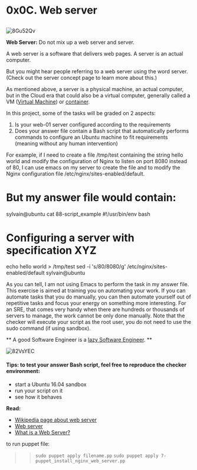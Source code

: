 # 0x0C. Web server

## <p align="center">
![8Gu52Qv](https://github.com/Omowunmijuin/alx-system_engineering-devops/assets/109985883/073067ee-a5d5-4813-b820-7fe465c84bfb)</p>

**Web Server:**
Do not mix up a web server and server.

A web server is a software that delivers web pages. A server is an actual computer.

But you might hear people referring to a web server using the word server. (Check out the server concept page to learn more about this.)

As mentioned above, a server is a physical machine, an actual computer, but in the Cloud era that could also be a virtual computer, generally called a VM ([Virtual Machine](https://en.wikipedia.org/wiki/Virtual_machine)) or [container](https://www.cio.com/article/247005/what-are-containers-and-why-do-you-need-them.html).

In this project, some of the tasks will be graded on 2 aspects:

1. Is your web-01 server configured according to the requirements
2. Does your answer file contain a Bash script that automatically performs commands to configure an Ubuntu machine to fit requirements (meaning without any human intervention)

For example, if I need to create a file /tmp/test containing the string hello world and modify the configuration of Nginx to listen on port 8080 instead of 80, I can use emacs on my server to create the file and to modify the Nginx configuration file /etc/nginx/sites-enabled/default.

But my answer file would contain:
=================================
sylvain@ubuntu cat 88-script_example
#!/usr/bin/env bash
# Configuring a server with specification XYZ
echo hello world > /tmp/test
sed -i 's/80/8080/g' /etc/nginx/sites-enabled/default
sylvain@ubuntu

As you can tell, I am not using Emacs to perform the task in my answer file. This exercise is aimed at training you on automating your work. If you can automate tasks that you do manually, you can then automate yourself out of repetitive tasks and focus your energy on something more interesting. For an SRE, that comes very handy when there are hundreds or thousands of servers to manage, the work cannot be only done manually. Note that the checker will execute your script as the root user, you do not need to use the sudo command (if using sandbox).

** A good Software Engineer is a [lazy Software Engineer](https://www.techwell.com/techwell-insights/2013/12/why-best-programmers-are-lazy-and-act-dumb). **

![82VsYEC](https://github.com/Omowunmijuin/alx-system_engineering-devops/assets/109985883/8fc523b7-65f7-4a4f-a415-b277feed9a33)

#### Tips: to test your answer Bash script, feel free to reproduce the checker environment:

- start a Ubuntu 16.04 sandbox
- run your script on it
- see how it behaves

**Read:**
- [Wikipedia page about web server](https://en.wikipedia.org/wiki/Web_server)
- [Web server](https://www.techtarget.com/whatis/definition/Web-server)
- [What is a Web Server?](https://developer.mozilla.org/en-US/docs/Learn/Common_questions/What_is_a_web_server)

>>
to run puppet file:
>> ``sudo puppet apply filename.pp``
>> ``sudo puppet apply 7-puppet_install_nginx_web_server.pp``
